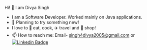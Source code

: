 Hi! 👋 I am Divya Singh

- I am a Software Developer. Worked mainly on Java applications. 
- :thinking: Planning to try something new! 
- I love to :doughnut: eat, cook, :airplane: travel and :handbag: shop!
- 📫 How to reach me: Email- singh4divya2005@gmail.com or 
[![Linkedin Badge](https://img.shields.io/badge/-LinkedIn-blue?style=flat-square&logo=Linkedin&logoColor=white&link=https://www.linkedin.com/in/diva-singh/)](https://www.linkedin.com/in/diva-singh/)


